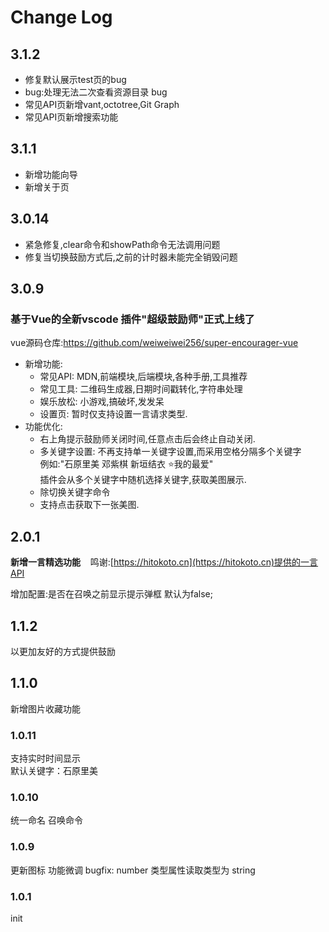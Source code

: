 # Change Log

## 3.1.2
-  修复默认展示test页的bug
-  bug:处理无法二次查看资源目录 bug
-  常见API页新增vant,octotree,Git Graph
-  常见API页新增搜索功能

## 3.1.1
-  新增功能向导
-  新增关于页

## 3.0.14

-	紧急修复,clear命令和showPath命令无法调用问题
-   修复当切换鼓励方式后,之前的计时器未能完全销毁问题

## 3.0.9
  ### 基于Vue的全新vscode 插件"超级鼓励师"正式上线了
  vue源码仓库:https://github.com/weiweiwei256/super-encourager-vue
-  新增功能:
	-  常见API: MDN,前端模块,后端模块,各种手册,工具推荐
	-  常见工具: 二维码生成器,日期时间戳转化,字符串处理
	-  娱乐放松: 小游戏,搞破坏,发发呆
	-  设置页: 暂时仅支持设置一言请求类型.
- 功能优化:
	- 右上角提示鼓励师关闭时间,任意点击后会终止自动关闭.
	- 多关键字设置: 
	  不再支持单一关键字设置,而采用空格分隔多个关键字<br>
    例如:"石原里美 邓紫棋 新垣结衣 ⭐我的最爱"<br> 
    插件会从多个关键字中随机选择关键字,获取美图展示.
  - 除切换关键字命令
  - 支持点击获取下一张美图.

## 2.0.1

<b>新增一言精选功能</b>&nbsp;&nbsp;&nbsp;&nbsp;鸣谢:[https://hitokoto.cn](https://hitokoto.cn)提供的一言API

增加配置:是否在召唤之前显示提示弹框  默认为false; 

## 1.1.2

以更加友好的方式提供鼓励

## 1.1.0

新增图片收藏功能

### 1.0.11

支持实时时间显示  
默认关键字：石原里美

### 1.0.10

统一命名 召唤命令

### 1.0.9

更新图标
功能微调
bugfix: number 类型属性读取类型为 string

### 1.0.1

init
